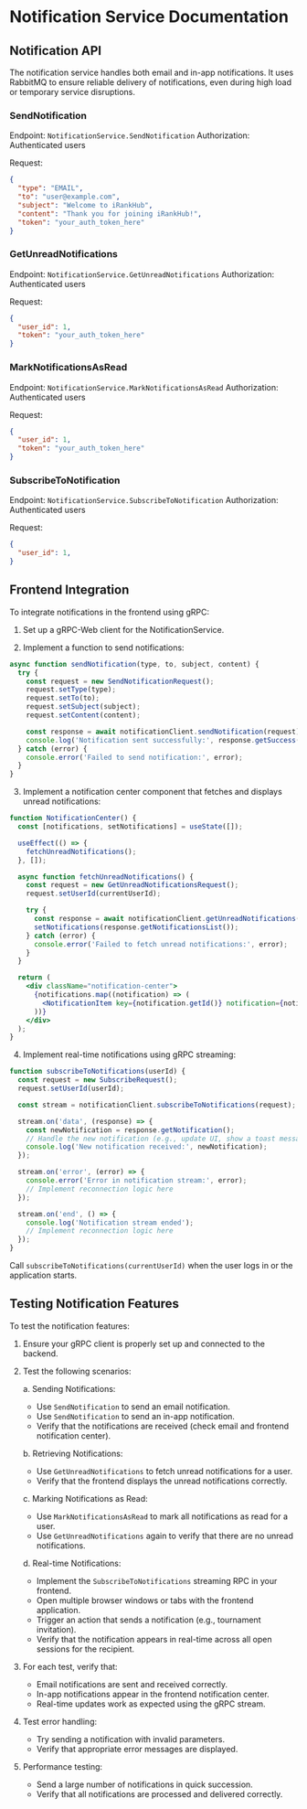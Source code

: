 # Notification Service Documentation

## Notification API

The notification service handles both email and in-app notifications. It uses RabbitMQ to ensure reliable delivery of notifications, even during high load or temporary service disruptions.

### SendNotification

Endpoint: `NotificationService.SendNotification`
Authorization: Authenticated users

Request:
```json
{
  "type": "EMAIL",
  "to": "user@example.com",
  "subject": "Welcome to iRankHub",
  "content": "Thank you for joining iRankHub!",
  "token": "your_auth_token_here"
}
```

### GetUnreadNotifications

Endpoint: `NotificationService.GetUnreadNotifications`
Authorization: Authenticated users

Request:
```json
{
  "user_id": 1,
  "token": "your_auth_token_here"
}
```

### MarkNotificationsAsRead

Endpoint: `NotificationService.MarkNotificationsAsRead`
Authorization: Authenticated users

Request:
```json
{
  "user_id": 1,
  "token": "your_auth_token_here"
}
```

### SubscribeToNotification

Endpoint: `NotificationService.SubscribeToNotification`
Authorization: Authenticated users

Request:
```json
{
  "user_id": 1,
}
```

## Frontend Integration

To integrate notifications in the frontend using gRPC:

1. Set up a gRPC-Web client for the NotificationService.

2. Implement a function to send notifications:

```javascript
async function sendNotification(type, to, subject, content) {
  try {
    const request = new SendNotificationRequest();
    request.setType(type);
    request.setTo(to);
    request.setSubject(subject);
    request.setContent(content);

    const response = await notificationClient.sendNotification(request);
    console.log('Notification sent successfully:', response.getSuccess());
  } catch (error) {
    console.error('Failed to send notification:', error);
  }
}
```

3. Implement a notification center component that fetches and displays unread notifications:

```jsx
function NotificationCenter() {
  const [notifications, setNotifications] = useState([]);

  useEffect(() => {
    fetchUnreadNotifications();
  }, []);

  async function fetchUnreadNotifications() {
    const request = new GetUnreadNotificationsRequest();
    request.setUserId(currentUserId);

    try {
      const response = await notificationClient.getUnreadNotifications(request);
      setNotifications(response.getNotificationsList());
    } catch (error) {
      console.error('Failed to fetch unread notifications:', error);
    }
  }

  return (
    <div className="notification-center">
      {notifications.map((notification) => (
        <NotificationItem key={notification.getId()} notification={notification} />
      ))}
    </div>
  );
}
```

4. Implement real-time notifications using gRPC streaming:

```javascript
function subscribeToNotifications(userId) {
  const request = new SubscribeRequest();
  request.setUserId(userId);

  const stream = notificationClient.subscribeToNotifications(request);

  stream.on('data', (response) => {
    const newNotification = response.getNotification();
    // Handle the new notification (e.g., update UI, show a toast message)
    console.log('New notification received:', newNotification);
  });

  stream.on('error', (error) => {
    console.error('Error in notification stream:', error);
    // Implement reconnection logic here
  });

  stream.on('end', () => {
    console.log('Notification stream ended');
    // Implement reconnection logic here
  });
}
```

Call `subscribeToNotifications(currentUserId)` when the user logs in or the application starts.

## Testing Notification Features

To test the notification features:

1. Ensure your gRPC client is properly set up and connected to the backend.

2. Test the following scenarios:

   a. Sending Notifications:
   - Use `SendNotification` to send an email notification.
   - Use `SendNotification` to send an in-app notification.
   - Verify that the notifications are received (check email and frontend notification center).

   b. Retrieving Notifications:
   - Use `GetUnreadNotifications` to fetch unread notifications for a user.
   - Verify that the frontend displays the unread notifications correctly.

   c. Marking Notifications as Read:
   - Use `MarkNotificationsAsRead` to mark all notifications as read for a user.
   - Use `GetUnreadNotifications` again to verify that there are no unread notifications.

   d. Real-time Notifications:
   - Implement the `SubscribeToNotifications` streaming RPC in your frontend.
   - Open multiple browser windows or tabs with the frontend application.
   - Trigger an action that sends a notification (e.g., tournament invitation).
   - Verify that the notification appears in real-time across all open sessions for the recipient.

3. For each test, verify that:
   - Email notifications are sent and received correctly.
   - In-app notifications appear in the frontend notification center.
   - Real-time updates work as expected using the gRPC stream.

4. Test error handling:
   - Try sending a notification with invalid parameters.
   - Verify that appropriate error messages are displayed.

5. Performance testing:
   - Send a large number of notifications in quick succession.
   - Verify that all notifications are processed and delivered correctly.

